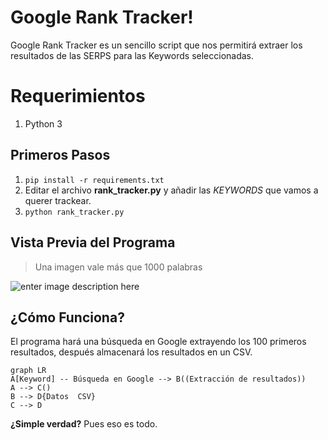 # Google Rank Tracker!

Google Rank Tracker es un sencillo script que nos permitirá extraer los resultados de las SERPS para las Keywords seleccionadas.   

# Requerimientos

 1. Python 3

## Primeros Pasos

1. `pip install -r requirements.txt`
2. Editar el archivo **rank_tracker.py** y añadir las *KEYWORDS* que vamos a querer trackear. 
3. `python rank_tracker.py`
## Vista Previa del Programa

> Una imagen vale más que 1000 palabras

![enter image description here](https://israelperez.ninja/wp-content/uploads/2020/06/google-rank-tracker.png)
## ¿Cómo Funciona?
El programa hará una búsqueda en Google extrayendo los 100 primeros resultados, después almacenará los resultados en un CSV. 

```mermaid
graph LR
A[Keyword] -- Búsqueda en Google --> B((Extracción de resultados))
A --> C()
B --> D{Datos  CSV}
C --> D
```
**¿Simple verdad?** Pues eso es todo.
